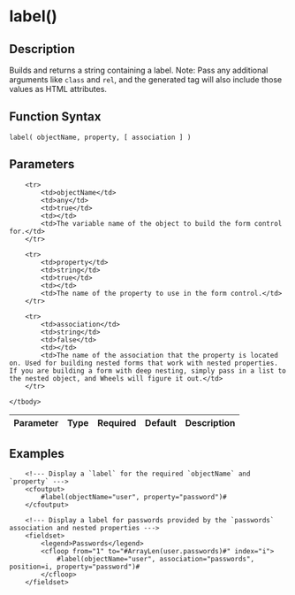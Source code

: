 # label()

## Description
Builds and returns a string containing a label. Note: Pass any additional arguments like `class` and `rel`, and the generated tag will also include those values as HTML attributes.

## Function Syntax
	label( objectName, property, [ association ] )


## Parameters
<table>
	<thead>
		<tr>
			<th>Parameter</th>
			<th>Type</th>
			<th>Required</th>
			<th>Default</th>
			<th>Description</th>
		</tr>
	</thead>
	<tbody>
		
		<tr>
			<td>objectName</td>
			<td>any</td>
			<td>true</td>
			<td></td>
			<td>The variable name of the object to build the form control for.</td>
		</tr>
		
		<tr>
			<td>property</td>
			<td>string</td>
			<td>true</td>
			<td></td>
			<td>The name of the property to use in the form control.</td>
		</tr>
		
		<tr>
			<td>association</td>
			<td>string</td>
			<td>false</td>
			<td></td>
			<td>The name of the association that the property is located on. Used for building nested forms that work with nested properties. If you are building a form with deep nesting, simply pass in a list to the nested object, and Wheels will figure it out.</td>
		</tr>
		
	</tbody>
</table>


## Examples
	
		<!--- Display a `label` for the required `objectName` and `property` --->
		<cfoutput>
		    #label(objectName="user", property="password")#
		</cfoutput>

		<!--- Display a label for passwords provided by the `passwords` association and nested properties --->
		<fieldset>
			<legend>Passwords</legend>
			<cfloop from="1" to="#ArrayLen(user.passwords)#" index="i">
				#label(objectName="user", association="passwords", position=i, property="password")#
			</cfloop>
		</fieldset>
